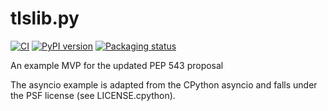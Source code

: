 # tlslib.py

<!--- BADGES: START --->
[![CI](https://github.com/trailofbits/tlslib.py/actions/workflows/tests.yml/badge.svg)](https://github.com/trailofbits/tlslib.py/actions/workflows/tests.yml)
[![PyPI version](https://badge.fury.io/py/tlslib.svg)](https://pypi.org/project/tlslib)
[![Packaging status](https://repology.org/badge/tiny-repos/python:tlslib.svg)](https://repology.org/project/python:tlslib/versions)
<!--- BADGES: END --->

An example MVP for the updated PEP 543 proposal

The asyncio example is adapted from the CPython asyncio and falls under the PSF license (see LICENSE.cpython).
